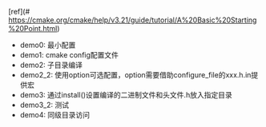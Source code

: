 
[ref](# https://cmake.org/cmake/help/v3.21/guide/tutorial/A%20Basic%20Starting%20Point.html)

- demo0: 最小配置
- demo1: cmake config配置文件
- demo2: 子目录编译
- demo2_2: 使用option可选配置，option需要借助configure_file的xxx.h.in提供宏
- demo3: 通过install()设置编译的二进制文件和头文件.h放入指定目录
- demo3_2: 测试
- demo4: 同级目录访问
